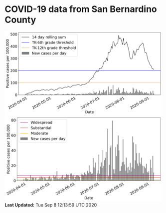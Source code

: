 # COVID-19 data from San Bernardino County
![image1](plots/graph.png)
![image2](plots/classification.png)
**Last Updated:** Tue Sep  8 12:13:59 UTC 2020